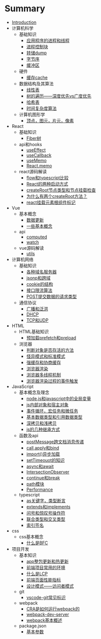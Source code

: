 # Summary

* [Introduction](README.md)
* 计算机科学
    * 基础知识
        * [应用程序的进程和线程](./notes/计算机科学/基础知识/进程和线程.md)
        * [进程控制块](./notes/计算机科学/基础知识/进程控制块.md)
        * [转储dump](./notes/计算机科学/基础知识/转储.md)
        * [字节序](./notes/计算机科学/基础知识/字节序.md)
        * [缓冲区](./notes/计算机科学/基础知识/缓冲区.md)
    * 硬件
        * [缓存cache](./notes/计算机科学/硬件/缓存cache.md)
    * 数据结构及其算法
        * [线性表](./notes/计算机科学/数据结构及其算法/线性表.md)
        * [树的遍历——深度优先vs广度优先](./notes/计算机科学/数据结构及其算法/树的遍历——深度优先vs广度优先.md)
        * [哈希表](./notes/计算机科学/数据结构及其算法/哈希表.md)
        * [时间复杂度算法](./notes/计算机科学/数据结构及其算法/时间复杂度算法.md)
    * 计算机图形学
        * [顶点，图元，片元，像素](./notes/计算机科学/计算机图形学/顶点，图元，片元，像素.md)
* React
    * 基础知识
        * [Fiber树](./notes/React/基础知识/Fiber树.md)
    * api和hooks
        * [useEffect](./notes/React/api和hooks/useEffect.md)
        * [useCallback](./notes/React/api和hooks/useCallback.md)
        * [useMemo](./notes/React/api和hooks/useMemo.md)
        * [React.memo](./notes/React/api和hooks/React.memo.md)
    * react源码解读
        * [flow和typescript比较](./notes/React/react源码解读/flow和typescript比较.md)
        * [React的两种启动方式](./notes/React/react源码解读/React的两种启动方式.md)
        * [createRoot节点类型和节点挂载检查](./notes/React/react源码解读/createRoot节点类型和节点挂载检查.md)
        * [为什么有两个createRoot方法？](./notes/React/react源码解读/为什么有两个createRoot方法？.md)
        * [react挂载元素根组件标记](./notes/React/react源码解读/react挂载元素根组件标记.md)
* Vue
    * 基本概念
        * [数据更新](./notes/vue/基本概念/数据更新.md)
        * [一些基本概念](./notes/vue/基本概念/一些基本概念.md)
    * api
        * [computed](./notes/vue/api/computed.md)
        * [watch](./notes/vue/api/watch.md)
    * vue源码解读
        * [utils](./notes/vue/vue源码解读/utils.md)
* 计算机网络
    * 基础知识
        * [各种域名服务器](./notes/计算机网络/基础知识/各种域名服务器.md)
        * [jsonp和跨域](./notes/计算机网络/基础知识/jsonp和跨域.md)
        * [cookie的结构](./notes/计算机网络/基础知识/cookie的结构.md)
        * [接口限流算法](./notes/计算机网络/基础知识/接口限流算法.md)
        * [POST提交数据的请求类型](./notes/计算机网络/基础知识/POST提交数据的请求类型.md)
    * 通信协议
        * [广播和泛洪](./notes/计算机网络/通信协议/广播和泛洪.md)
        * [DHCP](./notes/计算机网络/通信协议/DHCP.md)
        * [TCP和UDP](./notes/计算机网络/通信协议/TCP和UDP.md)
* HTML
    * HTML基础知识
        * [预加载prefetch和preload](./notes/HTML/HTML基础知识/预加载prefetch和preload.md)
    * 浏览器
        * [判断对象是否存活的方法](./notes/HTML/浏览器/判断对象是否存活的方法.md)
        * [怪异模式和标准模式](./notes/HTML/浏览器/怪异模式和标准模式.md)
        * [强缓存和协商缓存](./notes/HTML/浏览器/强缓存和协商缓存.md)
        * [浏览器渲染](./notes/HTML/浏览器/浏览器渲染.md)
        * [浏览器多线程机制](./notes/HTML/浏览器/浏览器多线程机制.md)
        * [浏览器渲染过程的事件触发](./notes/HTML/浏览器/浏览器渲染过程的事件触发.md)
* JavaScript
    * 基本概念及理念
        * [node.js和javascript中的全局变量](./notes/JavaScript/基本概念及理念/node.js和javascript中的全局对象.md)
        * [js内部对象和宿主对象](./notes/JavaScript/基本概念及理念/js内部对象和宿主对象.md)
        * [事件循环，宏任务和微任务](./notes/JavaScript/基本概念及理念/事件循环，宏任务和微任务.md)
        * [基本数据类型和引用数据类型](./notes/JavaScript/基本概念及理念/基本数据类型和引用数据类型.md)
        * [深拷贝和浅拷贝](./notes/JavaScript/基本概念及理念/深拷贝和浅拷贝.md)
        * [js的几种继承方式](./notes/JavaScript/基本概念及理念/js的几种继承方式.md)
    * 函数及api
        * [postMessage跨文档消息传递](./notes/JavaScript/函数及api/postMessage跨文档消息传递.md)
        * [call,apply和bind](./notes/JavaScript/函数及api/call,apply和bind.md)
        * [import()异步加载](./notes/JavaScript/函数及api/import异步加载.md)
        * [setTimeouot的知识](./notes/JavaScript/函数及api/setTimeout的知识.md)
        * [async和await](./notes/JavaScript/函数及api/async和await.md)
        * [IntersectionObserver](./notes/JavaScript/函数及api/IntersectionObserver.md)
        * [continue和break](./notes/JavaScript/函数及api/continue和break.md)
        * [path模块](./notes/JavaScript/函数及api/path模块.md)
        * [Performance](./notes/JavaScript/函数及api/Performance.md)
    * typescript
        * [as关键字，类型断言](./notes/JavaScript/typescript/as关键字，类型断言.md)
        * [extends和implements](./notes/JavaScript/typescript/extends和implements.md)
        * [问号和惊叹号操作符](./notes/JavaScript/typescript/问号和惊叹号操作符.md)
        * [联合类型和交叉类型](./notes/JavaScript/typescript/联合类型和交叉类型.md)
        * [索引签名](./notes/JavaScript/typescript/索引签名.md)
* css
    * css基本概念
        * [什么是BFC](./notes/css/css基本概念/什么是BFC.md)
* 项目开发
    * 基本知识
        * [app整包更新和热更新](./notes/项目开发/基本知识/app整包更新和热更新.md)
        * [前端项目常用的环境](./notes/项目开发/基本知识/前端项目常用的环境.md)
        * [什么是LCP](./notes/项目开发/基本知识/什么是LCP.md)
        * [前端页面性能指标](./notes/项目开发/基本知识/前端页面性能指标.md)
        * [设计模式——访问者模式](./notes/项目开发/基本知识/设计模式——访问者模式.md)
    * git
        * [vscode-git常见标识](./notes/项目开发/git/vscode-git常见标识.md)
    * webpack
        * [CRA是如何运行webpack的](./notes/项目开发/webpack/CRA是如何运行webpack的.md)
        * [webpack-dev-server](./notes/项目开发/webpack/webpack-dev-server.md)
        * [webpack基本概述](./notes/项目开发/webpack/webpack基本概述.md)
    * package.json
        * [基本参数](./notes/项目开发/package.json/基本参数.md)